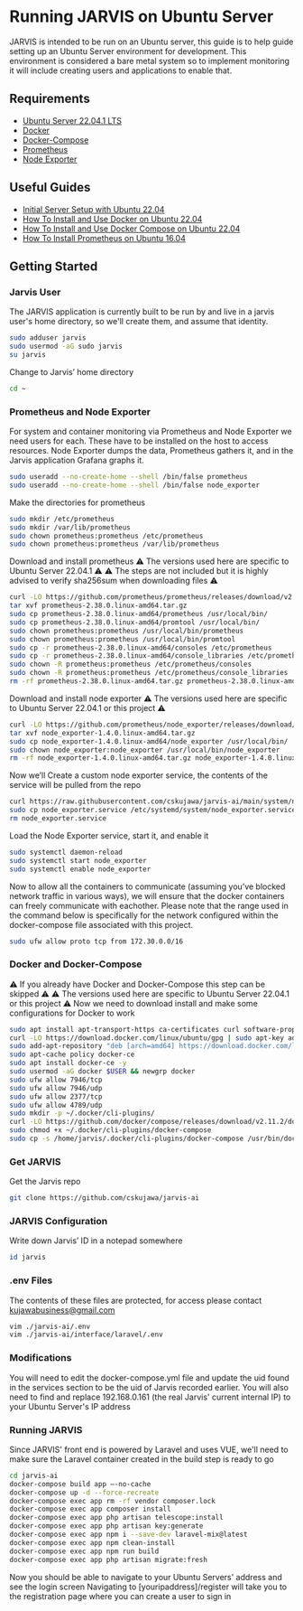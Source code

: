 # Running JARVIS on Ubuntu Server
JARVIS is intended to be run on an Ubuntu server, this guide is to help guide setting up an Ubuntu Server environment for development.
This environment is considered a bare metal system so to implement monitoring it will include creating users and applications to enable that.

## Requirements
* [Ubuntu Server 22.04.1 LTS](https://discourse.ubuntu.com/t/jammy-jellyfish-release-notes/24668)
* [Docker](https://www.docker.com/)
* [Docker-Compose](https://docs.docker.com/compose/)
* [Prometheus](https://prometheus.io/)
* [Node Exporter](https://prometheus.io/docs/guides/node-exporter/)

## Useful Guides
* [Initial Server Setup with Ubuntu 22.04](https://www.digitalocean.com/community/tutorials/initial-server-setup-with-ubuntu-22-04)
* [How To Install and Use Docker on Ubuntu 22.04](https://www.digitalocean.com/community/tutorials/how-to-install-and-use-docker-on-ubuntu-22-04)
* [How To Install and Use Docker Compose on Ubuntu 22.04](https://www.digitalocean.com/community/tutorials/how-to-install-and-use-docker-compose-on-ubuntu-22-04)
* [How To Install Prometheus on Ubuntu 16.04](https://www.digitalocean.com/community/tutorials/how-to-install-prometheus-on-ubuntu-16-04)

## Getting Started
### Jarvis User
The JARVIS application is currently built to be run by and live in a jarvis user's home directory, so we'll create them, and assume that identity.
```sh
sudo adduser jarvis
sudo usermod -aG sudo jarvis
su jarvis
````

Change to Jarvis’ home directory
```sh
cd ~
````

### Prometheus and Node Exporter
For system and container monitoring via Prometheus and Node Exporter we need users for each. These have to be installed on the host to access resources. Node Exporter dumps the data, Prometheus gathers it, and in the Jarvis application Grafana graphs it.
```sh
sudo useradd --no-create-home --shell /bin/false prometheus
sudo useradd --no-create-home --shell /bin/false node_exporter
````

Make the directories for prometheus
```sh
sudo mkdir /etc/prometheus 
sudo mkdir /var/lib/prometheus
sudo chown prometheus:prometheus /etc/prometheus
sudo chown prometheus:prometheus /var/lib/prometheus
````

Download and install prometheus
:warning: The versions used here are specific to Ubuntu Server 22.04.1 :warning:
:warning: The steps are not included but it is highly advised to verify sha256sum when downloading files :warning:
```sh
curl -LO https://github.com/prometheus/prometheus/releases/download/v2.38.0/prometheus-2.38.0.linux-amd64.tar.gz
tar xvf prometheus-2.38.0.linux-amd64.tar.gz
sudo cp prometheus-2.38.0.linux-amd64/prometheus /usr/local/bin/
sudo cp prometheus-2.38.0.linux-amd64/promtool /usr/local/bin/
sudo chown prometheus:prometheus /usr/local/bin/prometheus
sudo chown prometheus:prometheus /usr/local/bin/promtool
sudo cp -r prometheus-2.38.0.linux-amd64/consoles /etc/prometheus
sudo cp -r prometheus-2.38.0.linux-amd64/console_libraries /etc/prometheus
sudo chown -R prometheus:prometheus /etc/prometheus/consoles
sudo chown -R prometheus:prometheus /etc/prometheus/console_libraries
rm -rf prometheus-2.38.0.linux-amd64.tar.gz prometheus-2.38.0.linux-amd64
````

Download and install node exporter
:warning: The versions used here are specific to Ubuntu Server 22.04.1 or this project :warning:
```sh
curl -LO https://github.com/prometheus/node_exporter/releases/download/v1.4.0/node_exporter-1.4.0.linux-amd64.tar.gz
tar xvf node_exporter-1.4.0.linux-amd64.tar.gz
sudo cp node_exporter-1.4.0.linux-amd64/node_exporter /usr/local/bin/
sudo chown node_exporter:node_exporter /usr/local/bin/node_exporter
rm -rf node_exporter-1.4.0.linux-amd64.tar.gz node_exporter-1.4.0.linux-amd64
````

Now we’ll Create a custom node exporter service, the contents of the service will be pulled from the repo
```sh
curl https://raw.githubusercontent.com/cskujawa/jarvis-ai/main/system/node_exporter.service > node_exporter.service
sudo cp node_exporter.service /etc/systemd/system/node_exporter.service
rm node_exporter.service
````

Load the Node Exporter service, start it, and enable it
```sh
sudo systemctl daemon-reload
sudo systemctl start node_exporter
sudo systemctl enable node_exporter
````

Now to allow all the containers to communicate (assuming you’ve blocked network traffic in various ways), we will ensure that the docker containers can freely communicate with eachother. Please note that the range used in the command below is specifically for the network configured within the docker-compose file associated with this project.
```sh
sudo ufw allow proto tcp from 172.30.0.0/16
````

### Docker and Docker-Compose
:warning: If you already have Docker and Docker-Compose this step can be skipped :warning:
:warning: The versions used here are specific to Ubuntu Server 22.04.1 or this project :warning:
Now we need to download install and make some configurations for Docker to work
```sh
sudo apt install apt-transport-https ca-certificates curl software-properties-common -y
curl -LO https://download.docker.com/linux/ubuntu/gpg | sudo apt-key add -
sudo add-apt-repository "deb [arch=amd64] https://download.docker.com/linux/ubuntu focal stable"
sudo apt-cache policy docker-ce
sudo apt install docker-ce -y
sudo usermod -aG docker $USER && newgrp docker
sudo ufw allow 7946/tcp
sudo ufw allow 7946/udp
sudo ufw allow 2377/tcp
sudo ufw allow 4789/udp
sudo mkdir -p ~/.docker/cli-plugins/
curl -LO https://github.com/docker/compose/releases/download/v2.11.2/docker-compose-linux-x86_64 -o ~/.docker/cli-plugins/docker-compose
sudo chmod +x ~/.docker/cli-plugins/docker-compose
sudo cp -s /home/jarvis/.docker/cli-plugins/docker-compose /usr/bin/docker-compose
````

### Get JARVIS
Get the Jarvis repo
```sh
git clone https://github.com/cskujawa/jarvis-ai
````

### JARVIS Configuration
Write down Jarvis’ ID in a notepad somewhere
```sh
id jarvis
````

### .env Files
The contents of these files are protected, for access please contact kujawabusiness@gmail.com
```sh
vim ./jarvis-ai/.env
vim ./jarvis-ai/interface/laravel/.env
````

### Modifications
You will need to edit the docker-compose.yml file and update the uid found in the services section to be the uid of Jarvis recorded earlier.
You will also need to find and replace 192.168.0.161 (the real Jarvis' current internal IP) to your Ubuntu Server's IP address

### Running JARVIS
Since JARVIS' front end is powered by Laravel and uses VUE, we'll need to make sure the Laravel container created in the build step is ready to go
```sh
cd jarvis-ai
docker-compose build app –-no-cache
docker-compose up -d --force-recreate
docker-compose exec app rm -rf vendor composer.lock
docker-compose exec app composer install
docker-compose exec app php artisan telescope:install
docker-compose exec app php artisan key:generate
docker-compose exec app npm i --save-dev laravel-mix@latest
docker-compose exec app npm clean-install
docker-compose exec app npm run build
docker-compose exec app php artisan migrate:fresh
````

Now you should be able to navigate to your Ubuntu Servers' address and see the login screen
Navigating to [youripaddress]/register will take you to the registration page where you can create a user to sign in